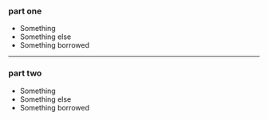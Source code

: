 
### part one

* Something
* Something else
* Something borrowed

---

### part two

* Something
* Something else
* Something borrowed

